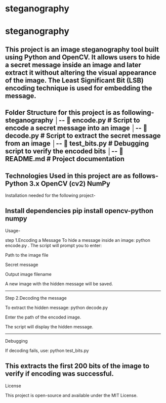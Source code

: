 # steganography
 # steganography
This project is an image steganography tool built using Python and OpenCV. It allows users to hide a secret message inside an image and later extract it without altering the visual appearance of the image. The Least Significant Bit (LSB) encoding technique is used for embedding the message.
-------------------------------------------------------------------------------------

Folder Structure for this project is as following-
 steganography
│-- 📄 encode.py    # Script to encode a secret message into an image
│-- 📄 decode.py    # Script to extract the secret message from an image
│-- 📄 test_bits.py # Debugging script to verify the encoded bits
│-- 📄 README.md    # Project documentation
-------------------------------------------------------------------------------------

Technologies Used in this project are as follows-
Python 3.x
OpenCV (cv2)
NumPy
-------------------------------------------------------------------------------------
 
 Installation needed for the following project-

 Install dependencies
 pip install opencv-python numpy
-------------------------------------------------------------------------------------

 Usage-

 step 1.Encoding a Message
To hide a message inside an image:
python encode.py
.
The script will prompt you to enter:

Path to the image file

Secret message

Output image filename

A new image with the hidden message will be saved.

-------------------------------------------------------------------------------------
Step 2.Decoding the message

To extract the hidden message:
python decode.py

Enter the path of the encoded image.

The script will display the hidden message.

------------------------------------------------------------------------------------
Debugging

If decoding fails, use:
python test_bits.py

This extracts the first 200 bits of the image to verify if encoding was successful.
-------------------------------------------------------------------------------------
License

This project is open-source and available under the MIT License.
